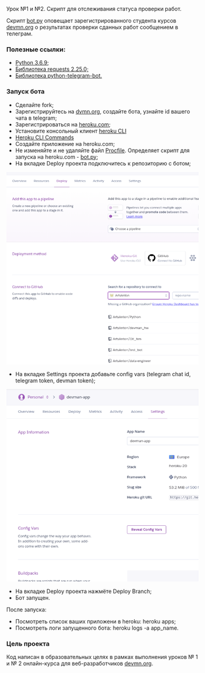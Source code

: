  Урок №1 и №2. Скрипт для отслеживания статуса проверки работ. 

Скрипт [bot.py](https://github.com/ArtsAnton/devman_hw/blob/main/bot/les_1/bot.py) оповещает зарегистрированного студента курсов [devmn.org](https://dvmn.org/modules/chat-bots/) 
о результатах проверки сданных работ сообщением в телеграм.

### Полезные ссылки:
* [Python 3.6.9;](https://www.python.org/downloads/)
* [Библиотека requests 2.25.0;](https://requests.readthedocs.io/en/master/)
* [Библиотека python-telegram-bot.](https://github.com/python-telegram-bot/python-telegram-bot#installing)

### Запуск бота
* Сделайте fork;
* Зарегистрируйтесь на [dvmn.org](https://dvmn.org), создайте бота, узнайте id вашего чата в telegram;  
* Зарегистрироваться на [heroku.com](https://www.heroku.com);
* Установите консольный клиент [heroku CLI](https://devcenter.heroku.com/articles/heroku-cli#download-and-install)
* [Heroku CLI Commands](https://devcenter.heroku.com/articles/heroku-cli-commands)
* Создайте приложение на heroku.com;
* Не изменяйте и не удаляйте файл [Procfile](https://github.com/ArtsAnton/test_bot/blob/main/Procfile). Определяет скрипт для запуска на heroku.com - [bot.py](https://github.com/ArtsAnton/test_bot/blob/main/bot.py);   
* На вкладке  Deploy проекта подключитесь к репозиторию с ботом;


![images1](https://github.com/ArtsAnton/test_bot/blob/main/images/connect.png)

* На вкладке Settings проекта добавьте config vars (telegram chat id, telegram token, devman token);

![images2](https://github.com/ArtsAnton/test_bot/blob/main/images/vars.png)

* На вкладке Deploy проекта нажмёте Deploy Branch;
* Бот запущен.

После запуска:
* Посмотреть список ваших приложени в heroku: heroku apps;
* Посмотреть логи запущенного бота: heroku logs -a app_name.

### Цель проекта

Код написан в образовательных целях в рамках выполнения уроков № 1 и № 2 онлайн-курса для веб-разработчиков [devmn.org](https://dvmn.org/modules/chat-bots/).
